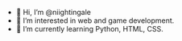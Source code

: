 - 👋 Hi, I’m @niightingale
- 👀 I’m interested in web and game development.
- 🌱 I’m currently learning Python, HTML, CSS.
